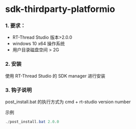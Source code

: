 # sdk-thirdparty-platformio

### 1. 要求：

+ RT-Thread Studio 版本>2.0.0
+ windows 10 x64 操作系统
+ 用户目录磁盘空间 > 2G

### 2. 安装

使用 RT-Thread Studio 的 SDK manager 进行安装

### 3. 钩子说明

post_install.bat 的执行方式为 cmd + rt-studio version number

示例

```powershell
./post_install.bat 2.0.0
```

